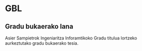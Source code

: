 # GBL
<h2>Gradu bukaerako lana</h2>

Asier Sampietrok Ingeniaritza Inforamtikoko Gradu titulua lortzeko aurkeztutako gradu bukaerako tesia.

